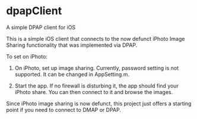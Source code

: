 dpapClient
==========

A simple DPAP client for iOS

This is a simple iOS client that connects to the now defunct iPhoto Image Sharing functionality that was implemented via DPAP.

To set on iPhoto:

1. On iPhoto, set up image sharing. Currently, password setting is not supported. It can be changed in AppSetting.m.

2. Start the app. If no firewall is disturbing it, the app should find your iPhoto share. You can then connect to it and browse the images.

Since iPhoto image sharing is now defunct, this project just offers a starting point if you need to connect to DMAP or DPAP.
